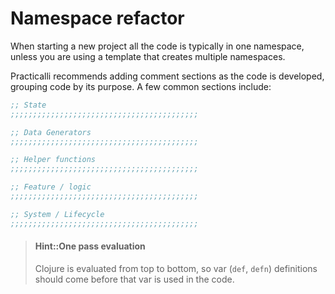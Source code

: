 # Namespace refactor
When starting a new project all the code is typically in one namespace, unless you are using a template that creates multiple namespaces.


Practicalli recommends adding comment sections as the code is developed, grouping code by its purpose.  A few common sections include:

```clojure
;; State
;;;;;;;;;;;;;;;;;;;;;;;;;;;;;;;;;;;;;;;;;;

;; Data Generators
;;;;;;;;;;;;;;;;;;;;;;;;;;;;;;;;;;;;;;;;;;

;; Helper functions
;;;;;;;;;;;;;;;;;;;;;;;;;;;;;;;;;;;;;;;;;;

;; Feature / logic
;;;;;;;;;;;;;;;;;;;;;;;;;;;;;;;;;;;;;;;;;;

;; System / Lifecycle
;;;;;;;;;;;;;;;;;;;;;;;;;;;;;;;;;;;;;;;;;;
```


> #### Hint::One pass evaluation
> Clojure is evaluated from top to bottom, so var (`def`, `defn`) definitions should come before that var is used in the code.
